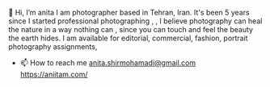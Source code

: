  👋 Hi, I’m anita
 I am photographer based in Tehran, Iran.
It's been 5 years since I started professional photographing , 
,  I believe photography can heal the nature in a way nothing can , since you can touch and feel the beauty the earth hides.
 I am available for editorial, commercial, fashion, portrait photography assignments,

- 📫 How to reach me anita.shirmohamadi@gmail.com
https://aniitam.com/
